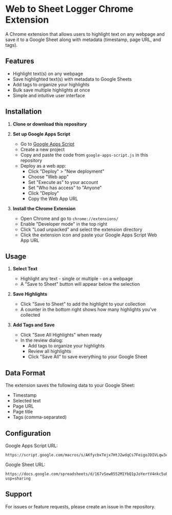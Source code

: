 # Web to Sheet Logger Chrome Extension

A Chrome extension that allows users to highlight text on any webpage and save it to a Google Sheet along with metadata (timestamp, page URL, and tags).

## Features

- Highlight text(s) on any webpage
- Save highlighted text(s) with metadata to Google Sheets
- Add tags to organize your highlights
- Bulk save multiple highlights at once
- Simple and intuitive user interface

## Installation

1. **Clone or download this repository**

2. **Set up Google Apps Script**
   - Go to [Google Apps Script](https://script.google.com)
   - Create a new project
   - Copy and paste the code from `google-apps-script.js` in this repository
   - Deploy as a web app:
     - Click "Deploy" > "New deployment"
     - Choose "Web app"
     - Set "Execute as" to your account
     - Set "Who has access" to "Anyone"
     - Click "Deploy"
     - Copy the Web App URL

3. **Install the Chrome Extension**
   - Open Chrome and go to `chrome://extensions/`
   - Enable "Developer mode" in the top right
   - Click "Load unpacked" and select the extension directory
   - Click the extension icon and paste your Google Apps Script Web App URL

## Usage

1. **Select Text**
   - Highlight any text - single or multiple - on a webpage
   - A "Save to Sheet" button will appear below the selection

2. **Save Highlights**
   - Click "Save to Sheet" to add the highlight to your collection
   - A counter in the bottom right shows how many highlights you've collected

3. **Add Tags and Save**
   - Click "Save All Highlights" when ready
   - In the review dialog:
     - Add tags to organize your highlights
     - Review all highlights
     - Click "Save All" to save everything to your Google Sheet

## Data Format

The extension saves the following data to your Google Sheet:
- Timestamp
- Selected text
- Page URL
- Page title
- Tags (comma-separated)

## Configuration

Google Apps Script URL:
```
https://script.google.com/macros/s/AKfycbxTejx7HtJ2wdqCs7FeigoJDIVLqw3clMQv7Gyshzxg2cpT1_qvA3d6cdW2ZnIIoH8WSQ/exec
```

Google Sheet URL:
```
https://docs.google.com/spreadsheets/d/167vSew0552M1YbQ1pJoYertV4nkc5uP6aJx4yf50KHE/edit?usp=sharing
```

## Support

For issues or feature requests, please create an issue in the repository. 